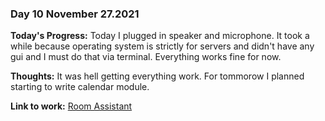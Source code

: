 ### Day 10 November 27.2021

**Today's Progress:** Today I plugged in speaker and microphone. It took a while because operating system is strictly for servers and didn't have any gui and I must do that via terminal. Everything works fine for now. 

**Thoughts:** It was hell getting everything work. For tommorow I planned starting to write calendar module.

**Link to work:** [Room Assistant](https://github.com/Pablo203/RoomAssistant/)